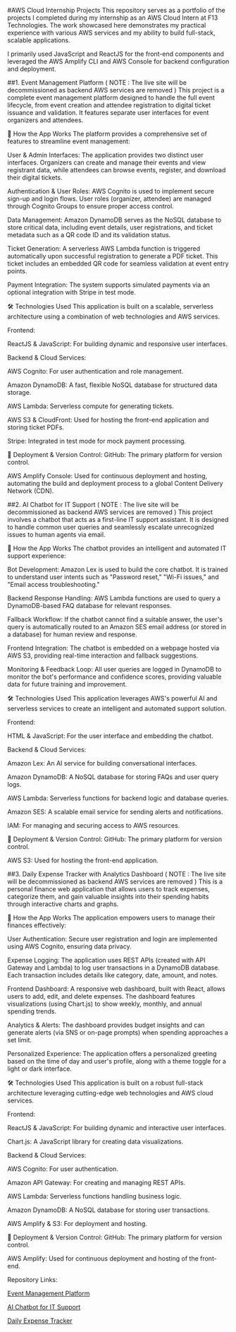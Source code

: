 #AWS Cloud Internship Projects
This repository serves as a portfolio of the projects I completed during my internship as an AWS Cloud Intern at F13 Technologies. The work showcased here demonstrates my practical experience with various AWS services and my ability to build full-stack, scalable applications.

I primarily used JavaScript and ReactJS for the front-end components and leveraged the AWS Amplify CLI and AWS Console for backend configuration and deployment.

##1. Event Management Platform
( NOTE : The live site will be decommissioned as backend AWS services are removed )
This project is a complete event management platform designed to handle the full event lifecycle, from event creation and attendee registration to digital ticket issuance and validation. It features separate user interfaces for event organizers and attendees.

🚀 How the App Works
The platform provides a comprehensive set of features to streamline event management:

User & Admin Interfaces: The application provides two distinct user interfaces. Organizers can create and manage their events and view registrant data, while attendees can browse events, register, and download their digital tickets.

Authentication & User Roles: AWS Cognito is used to implement secure sign-up and login flows. User roles (organizer, attendee) are managed through Cognito Groups to ensure proper access control.

Data Management: Amazon DynamoDB serves as the NoSQL database to store critical data, including event details, user registrations, and ticket metadata such as a QR code ID and its validation status.

Ticket Generation: A serverless AWS Lambda function is triggered automatically upon successful registration to generate a PDF ticket. This ticket includes an embedded QR code for seamless validation at event entry points.

Payment Integration: The system supports simulated payments via an optional integration with Stripe in test mode.

🛠️ Technologies Used
This application is built on a scalable, serverless architecture using a combination of web technologies and AWS services.

Frontend:

ReactJS & JavaScript: For building dynamic and responsive user interfaces.

Backend & Cloud Services:

AWS Cognito: For user authentication and role management.

Amazon DynamoDB: A fast, flexible NoSQL database for structured data storage.

AWS Lambda: Serverless compute for generating tickets.

AWS S3 & CloudFront: Used for hosting the front-end application and storing ticket PDFs.

Stripe: Integrated in test mode for mock payment processing.

🔗 Deployment & Version Control:
GitHub: The primary platform for version control.

AWS Amplify Console: Used for continuous deployment and hosting, automating the build and deployment process to a global Content Delivery Network (CDN).

##2. AI Chatbot for IT Support
( NOTE : The live site will be decommissioned as backend AWS services are removed )
This project involves a chatbot that acts as a first-line IT support assistant. It is designed to handle common user queries and seamlessly escalate unrecognized issues to human agents via email.

🚀 How the App Works
The chatbot provides an intelligent and automated IT support experience:

Bot Development: Amazon Lex is used to build the core chatbot. It is trained to understand user intents such as "Password reset," "Wi-Fi issues," and "Email access troubleshooting."

Backend Response Handling: AWS Lambda functions are used to query a DynamoDB-based FAQ database for relevant responses.

Fallback Workflow: If the chatbot cannot find a suitable answer, the user's query is automatically routed to an Amazon SES email address (or stored in a database) for human review and response.

Frontend Integration: The chatbot is embedded on a webpage hosted via AWS S3, providing real-time interaction and fallback suggestions.

Monitoring & Feedback Loop: All user queries are logged in DynamoDB to monitor the bot's performance and confidence scores, providing valuable data for future training and improvement.

🛠️ Technologies Used
This application leverages AWS's powerful AI and serverless services to create an intelligent and automated support solution.

Frontend:

HTML & JavaScript: For the user interface and embedding the chatbot.

Backend & Cloud Services:

Amazon Lex: An AI service for building conversational interfaces.

Amazon DynamoDB: A NoSQL database for storing FAQs and user query logs.

AWS Lambda: Serverless functions for backend logic and database queries.

Amazon SES: A scalable email service for sending alerts and notifications.

IAM: For managing and securing access to AWS resources.

🔗 Deployment & Version Control:
GitHub: The primary platform for version control.

AWS S3: Used for hosting the front-end application.

##3. Daily Expense Tracker with Analytics Dashboard
( NOTE : The live site will be decommissioned as backend AWS services are removed )
This is a personal finance web application that allows users to track expenses, categorize them, and gain valuable insights into their spending habits through interactive charts and graphs.

🚀 How the App Works
The application empowers users to manage their finances effectively:

User Authentication: Secure user registration and login are implemented using AWS Cognito, ensuring data privacy.

Expense Logging: The application uses REST APIs (created with API Gateway and Lambda) to log user transactions in a DynamoDB database. Each transaction includes details like category, date, amount, and notes.

Frontend Dashboard: A responsive web dashboard, built with React, allows users to add, edit, and delete expenses. The dashboard features visualizations (using Chart.js) to show weekly, monthly, and annual spending trends.

Analytics & Alerts: The dashboard provides budget insights and can generate alerts (via SNS or on-page prompts) when spending approaches a set limit.

Personalized Experience: The application offers a personalized greeting based on the time of day and user's profile, along with a theme toggle for a light or dark interface.

🛠️ Technologies Used
This application is built on a robust full-stack architecture leveraging cutting-edge web technologies and AWS cloud services.

Frontend:

ReactJS & JavaScript: For building dynamic and interactive user interfaces.

Chart.js: A JavaScript library for creating data visualizations.

Backend & Cloud Services:

AWS Cognito: For user authentication.

Amazon API Gateway: For creating and managing REST APIs.

AWS Lambda: Serverless functions handling business logic.

Amazon DynamoDB: A NoSQL database for storing user transactions.

AWS Amplify & S3: For deployment and hosting.

🔗 Deployment & Version Control:
GitHub: The primary platform for version control.

AWS Amplify: Used for continuous deployment and hosting of the front-end.

Repository Links:

<a href="https://github.com/rishikesh737/EventSphereFrontEnd">Event Management Platform </a>

<a href="https://github.com/rishikesh737/IT-Support-Chatbot-AWS">AI Chatbot for IT Support </a>

<a href="https://github.com/rishikesh737/expense-tracker-fullstack">Daily Expense Tracker </a>
